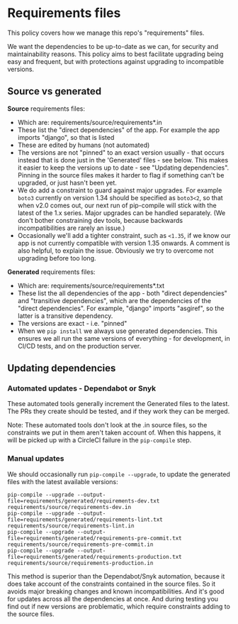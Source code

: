 # Requirements files

This policy covers how we manage this repo's "requirements" files.

We want the dependencies to be up-to-date as we can, for security and maintainability reasons. This policy aims to best facilitate upgrading being easy and frequent, but with protections against upgrading to incompatible versions.

## Source vs generated

**Source** requirements files:

* Which are: requirements/source/requirements*.in
* These list the "direct dependencies" of the app. For example the app imports "django", so that is listed
* These are edited by humans (not automated)
* The versions are not "pinned" to an exact version usually - that occurs instead that is done just in the 'Generated' files - see below. This makes it easier to keep the versions up to date - see "Updating dependencies". Pinning in the source files makes it harder to flag if something can't be upgraded, or just hasn't been yet.
* We do add a constraint to guard against major upgrades. For example `boto3` currently on version 1.34 should be specified as `boto3<2`, so that when v2.0 comes out, our next run of pip-compile will stick with the latest of the 1.x series. Major upgrades can be handled separately. (We don't bother constraining dev tools, because backwards incompatibilities are rarely an issue.)
* Occasionally we'll add a tighter constraint, such as `<1.35`, if we know our app is not currently compatible with version 1.35 onwards. A comment is also helpful, to explain the issue. Obviously we try to overcome not upgrading before too long.

**Generated** requirements files:

* Which are: requirements/source/requirements*.txt
* These list the all dependencies of the app - both "direct dependencies" and "transitive dependencies", which are the dependencies of the "direct dependencies". For example, "django" imports "asgiref", so the latter is a transitive dependency.
* The versions are exact - i.e. "pinned"
* When we `pip install` we always use generated dependencies. This ensures we all run the same versions of everything - for development, in CI/CD tests, and on the production server.

## Updating dependencies

### Automated updates - Dependabot or Snyk

These automated tools generally increment the Generated files to the latest. The PRs they create should be tested, and if they work they can be merged.

Note: These automated tools don't look at the .in source files, so the constraints we put in them aren't taken account of. When this happens, it will be picked up with a CircleCI failure in the `pip-compile` step.

### Manual updates

We should occasionally run `pip-compile --upgrade`, to update the generated files with the latest available versions:

```
pip-compile --upgrade --output-file=requirements/generated/requirements-dev.txt requirements/source/requirements-dev.in
pip-compile --upgrade --output-file=requirements/generated/requirements-lint.txt requirements/source/requirements-lint.in
pip-compile --upgrade --output-file=requirements/generated/requirements-pre-commit.txt requirements/source/requirements-pre-commit.in
pip-compile --upgrade --output-file=requirements/generated/requirements-production.txt requirements/source/requirements-production.in
```

This method is superior than the Dependabot/Snyk automation, because it does take account of the constraints contained in the source files. So it avoids major breaking changes and known incompatibilities. And it's good for updates across all the dependencies at once. And during testing you find out if new versions are problematic, which require constraints adding to the source files.
